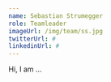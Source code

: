 ```yaml
---
name: Sebastian Strumegger
role: Teamleader
imageUrl: /img/team/ss.jpg
twitterUrl: #
linkedinUrl: #
---
```


Hi, I am ...
